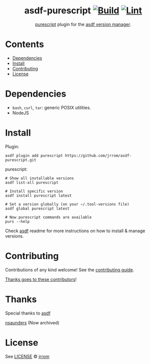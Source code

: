 <div align="center">

# asdf-purescript [![Build](https://github.com/jrrom/asdf-purescript/actions/workflows/build.yml/badge.svg)](https://github.com/jrrom/asdf-purescript/actions/workflows/build.yml) [![Lint](https://github.com/jrrom/asdf-purescript/actions/workflows/lint.yml/badge.svg)](https://github.com/jrrom/asdf-purescript/actions/workflows/lint.yml)

[purescript](https://github.com/purescript/documentation) plugin for the [asdf version manager](https://asdf-vm.com).

</div>

# Contents

- [Dependencies](#dependencies)
- [Install](#install)
- [Contributing](#contributing)
- [License](#license)

# Dependencies

- `bash`, `curl`, `tar`: generic POSIX utilities.
- NodeJS

# Install

Plugin:

```shell
asdf plugin add purescript https://github.com/jrrom/asdf-purescript.git
```

purescript:

```shell
# Show all installable versions
asdf list-all purescript

# Install specific version
asdf install purescript latest

# Set a version globally (on your ~/.tool-versions file)
asdf global purescript latest

# Now purescript commands are available
purs --help
```

Check [asdf](https://github.com/asdf-vm/asdf) readme for more instructions on how to
install & manage versions.

# Contributing

Contributions of any kind welcome! See the [contributing guide](contributing.md).

[Thanks goes to these contributors](https://github.com/jrrom/asdf-purescript/graphs/contributors)!

# Thanks

Special thanks to [asdf](https://github.com/asdf-vm/asdf)

[nsaunders](https://github.com/nsaunders/asdf-purescript) (Now archived)

# License

See [LICENSE](LICENSE) © [jrrom](https://github.com/jrrom/)

